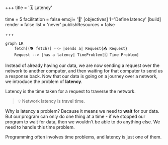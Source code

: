 +++
title = '🗓️ Latency'

time = 5
facilitation = false
emoji= '🧩'
[objectives]
  1='Define latency'
[build]
  render = false
  list = 'never'
  publishResources = false

+++

```mermaid
graph LR
    fetch[(🐕 fetch)] --> |sends a| Request{📤 Request}
    Request --> |has a latency| TimeProblem[🗓️ Time Problem]
```

Instead of already having our data, we are now sending a request over the network to another computer, and then waiting for that computer to send us a response back. Now that our data is going on a journey over a network, we introduce the problem of **latency**.

Latency is the time taken for a request to traverse the network.

> 💡 Network latency is travel time.

Why is latency a problem? Because it means we need to **wait** for our data. But our program can only do one thing at a time - if we stopped our program to wait for data, then we wouldn't be able to do anything else. We need to handle this time problem.

Programming often involves time problems, and latency is just one of them.
